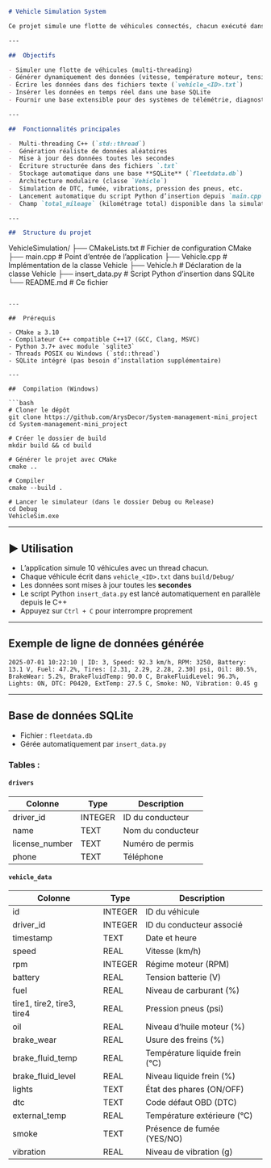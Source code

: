 
```markdown
# Vehicle Simulation System

Ce projet simule une flotte de véhicules connectés, chacun exécuté dans un thread distinct, générant des données en temps réel sur l’état de ses capteurs. Il s’agit d’un système de base pour le prototypage de solutions de fleet management, ADAS, ou d’analyse de données embarquées IoT.

---

##  Objectifs

- Simuler une flotte de véhicules (multi-threading)
- Générer dynamiquement des données (vitesse, température moteur, tension batterie, etc.)
- Écrire les données dans des fichiers texte (`vehicle_<ID>.txt`)
- Insérer les données en temps réel dans une base SQLite
- Fournir une base extensible pour des systèmes de télémétrie, diagnostic ou visualisation

---

##  Fonctionnalités principales

-  Multi-threading C++ (`std::thread`)
-  Génération réaliste de données aléatoires
-  Mise à jour des données toutes les secondes
-  Écriture structurée dans des fichiers `.txt`
-  Stockage automatique dans une base **SQLite** (`fleetdata.db`)
-  Architecture modulaire (classe `Vehicle`)
-  Simulation de DTC, fumée, vibrations, pression des pneus, etc.
-  Lancement automatique du script Python d’insertion depuis `main.cpp`
-  Champ `total_mileage` (kilométrage total) disponible dans la simulation

---

##  Structure du projet

```

VehicleSimulation/
├── CMakeLists.txt            # Fichier de configuration CMake
├── main.cpp                  # Point d’entrée de l’application
├── Vehicle.cpp               # Implémentation de la classe Vehicle
├── Vehicle.h                 # Déclaration de la classe Vehicle
├── insert\_data.py            # Script Python d’insertion dans SQLite
└── README.md                 # Ce fichier

````

---

##  Prérequis

- CMake ≥ 3.10
- Compilateur C++ compatible C++17 (GCC, Clang, MSVC)
- Python 3.7+ avec module `sqlite3`
- Threads POSIX ou Windows (`std::thread`)
- SQLite intégré (pas besoin d’installation supplémentaire)

---

##  Compilation (Windows)

```bash
# Cloner le dépôt
git clone https://github.com/ArysDecor/System-management-mini_project
cd System-management-mini_project

# Créer le dossier de build
mkdir build && cd build

# Générer le projet avec CMake
cmake ..

# Compiler
cmake --build .

# Lancer le simulateur (dans le dossier Debug ou Release)
cd Debug
VehicleSim.exe
````

---

## ▶ Utilisation

* L’application simule 10 véhicules avec un thread chacun.
* Chaque véhicule écrit dans `vehicle_<ID>.txt` dans `build/Debug/`
* Les données sont mises à jour toutes les **secondes**
* Le script Python `insert_data.py` est lancé automatiquement en parallèle depuis le C++
* Appuyez sur `Ctrl + C` pour interrompre proprement

---

##  Exemple de ligne de données générée

```
2025-07-01 10:22:10 | ID: 3, Speed: 92.3 km/h, RPM: 3250, Battery: 13.1 V, Fuel: 47.2%, Tires: [2.31, 2.29, 2.28, 2.30] psi, Oil: 80.5%, BrakeWear: 5.2%, BrakeFluidTemp: 90.0 C, BrakeFluidLevel: 96.3%, Lights: ON, DTC: P0420, ExtTemp: 27.5 C, Smoke: NO, Vibration: 0.45 g
```

---

##  Base de données SQLite

* Fichier : `fleetdata.db`
* Gérée automatiquement par `insert_data.py`

### Tables :

#### `drivers`

| Colonne         | Type    | Description       |
| --------------- | ------- | ----------------- |
| driver\_id      | INTEGER | ID du conducteur  |
| name            | TEXT    | Nom du conducteur |
| license\_number | TEXT    | Numéro de permis  |
| phone           | TEXT    | Téléphone         |

#### `vehicle_data`

| Colonne                    | Type    | Description                    |
| -------------------------- | ------- | ------------------------------ |
| id                         | INTEGER | ID du véhicule                 |
| driver\_id                 | INTEGER | ID du conducteur associé       |
| timestamp                  | TEXT    | Date et heure                  |
| speed                      | REAL    | Vitesse (km/h)                 |
| rpm                        | INTEGER | Régime moteur (RPM)            |
| battery                    | REAL    | Tension batterie (V)           |
| fuel                       | REAL    | Niveau de carburant (%)        |
| tire1, tire2, tire3, tire4 | REAL    | Pression pneus (psi)           |
| oil                        | REAL    | Niveau d’huile moteur (%)      |
| brake\_wear                | REAL    | Usure des freins (%)           |
| brake\_fluid\_temp         | REAL    | Température liquide frein (°C) |
| brake\_fluid\_level        | REAL    | Niveau liquide frein (%)       |
| lights                     | TEXT    | État des phares (ON/OFF)       |
| dtc                        | TEXT    | Code défaut OBD (DTC)          |
| external\_temp             | REAL    | Température extérieure (°C)    |
| smoke                      | TEXT    | Présence de fumée (YES/NO)     |
| vibration                  | REAL    | Niveau de vibration (g)        |

